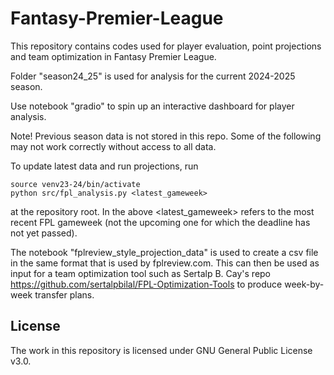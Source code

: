 # Fantasy-Premier-League

This repository contains codes used for player evaluation, point projections and team optimization in Fantasy Premier League. 

Folder "season24_25" is used for analysis for the current 2024-2025 season.

Use notebook "gradio" to spin up an interactive dashboard for player analysis.

Note! Previous season data is not stored in this repo. Some of the following may not work correctly without access to all data.

To update latest data and run projections, run
```
source venv23-24/bin/activate  
python src/fpl_analysis.py <latest_gameweek> 
```
at the repository root. In the above <latest_gameweek> refers to the most recent FPL gameweek (not the upcoming one for which the deadline has not yet passed). 

The notebook "fplreview_style_projection_data" is used to create a csv file in the same format that is used by fplreview.com. This can then be used as input for a team optimization tool such as Sertalp B. Cay's repo https://github.com/sertalpbilal/FPL-Optimization-Tools to produce week-by-week transfer plans.

## License

The work in this repository is licensed under GNU General Public License v3.0.
